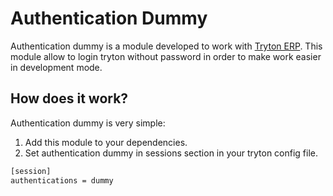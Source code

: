 # Authentication Dummy

Authentication dummy is a module developed to work with [Tryton ERP](https://www.tryton.org/).
This module allow to login tryton without password in order to make work easier in development mode.

## How does it work?

Authentication dummy is very simple:
1. Add this module to your dependencies.
2. Set authentication dummy in sessions section in your tryton config file.

```bash
[session]
authentications = dummy
```
